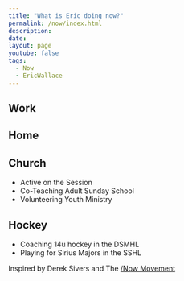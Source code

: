 ```yaml
---
title: "What is Eric doing now?"
permalink: /now/index.html
description: 
date: 
layout: page
youtube: false
tags:
  - Now
  - EricWallace
---
```


## Work

## Home

## Church
- Active on the Session
- Co-Teaching Adult Sunday School
- Volunteering Youth Ministry

## Hockey
- Coaching 14u hockey in the DSMHL
- Playing for Sirius Majors in the SSHL

Inspired by Derek Sivers and The [/Now Movement](https://nownownow.com/about)